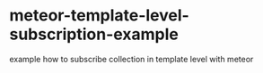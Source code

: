 # meteor-template-level-subscription-example
example how to subscribe collection in template level with meteor
